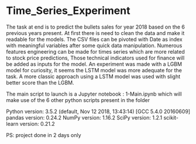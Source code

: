 # Time_Series_Experiment

The task at end is to predict the bullets sales for year 2018 based on the 6 previous years present.
At first there is need to clean the data and make it readable for the models.
The CSV files can be pivoted with Date as index with meaningful variables after some quick data manipulation.
Numerous features engineering can be made for times series which are more related to stock price predictions,
Those technical indicators used for finance will be added as inputs for the model.
An experiment was made with a LGBM model for curiosity, it seems the LSTM model was more adequate for the task.
A more classic approach using a LSTM model was used with slight better score than the LGBM.

The main script to launch is a Jupyter notebook : 1-Main.ipynb
which will make use of the 6 other python scripts present in the folder

Python version: 3.5.2 (default, Nov 12 2018, 13:43:14) [GCC 5.4.0 20160609]
pandas version: 0.24.2
NumPy version: 1.16.2
SciPy version: 1.2.1
scikit-learn version: 0.21.2

PS: project done in 2 days only

